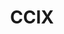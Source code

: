 ---
image:
  featured: 'true'
  path: /assets/images/projects/ccix.png
permalink: /engineering/projects/ccix/
project_link_name: ccix
project_maintainers: ''
project_stats: 'false'
project_url: https://www.ccixconsortium.com/
title: CCIX
display: false
---